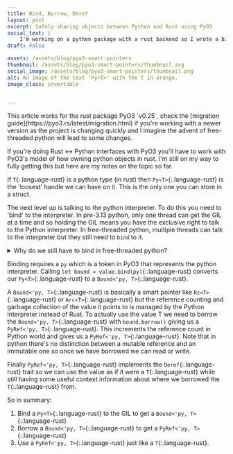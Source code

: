 ```yaml
---
title: Bind, Borrow, Deref
layout: post
excerpt: Safely sharing objects between Python and Rust using PyO3
social_text: |
    I'm working on a python package with a rust backend so I wrote a bit about PyO3's model of shared ownership between python and rust.
draft: False

assets: /assets/blog/pyo3-smart-pointers
thumbnail: /assets/blog/pyo3-smart-pointers/thumbnail.svg
social_image: /assets/blog/pyo3-smart-pointers/thumbnail.png
alt: An image of the text 'Py<T>' with the T in orange.
image_class: invertable


---
```


<section class="note" markdown=1>
This article works for the rust package PyO3 `v0.25`, check the [migration guide](https://pyo3.rs/latest/migration.html) if you're working with a newer version as the project is changing quickly and I imagine the advent of free-threaded python will lead to some changes.
</section>

If you're doing Rust <-> Python interfaces with PyO3 you'll have to work with PyO3's model of how owning python objects in rust. I'm still on my way to fully getting this but here are my notes on the topic so far.

If `T`{:.language-rust} is a python type (in rust) then `Py<T>`{:.language-rust} is the 'loosest' handle we can have on it. This is the only one you can store in a struct.

The next level up is talking to the python interpreter. To do this you need to 'bind' to the interpreter. In pre-3.13 python, only one thread can get the GIL at a time and so holding the GIL means you have the exclusive right to talk to the Python interpreter. In free-threaded python, multiple threads can talk to the interpreter but they still need to `bind` to it.

<details class="aside" markdown=1>
<summary>Why do we still have to bind in free-threaded python?</summary>
My understanding is that, even in free-threaded python, we still a need a mechanism to keep track of which threads are currently bound to the interpreter because the python garbage collector can only run when no threads are bound to the interpreter. Presumably this means we need to be careful to give the GC a chance to run every now and then but I haven't looked deeply into this aspect.
</details>

Binding requires a `py` which is a token in PyO3 that represents the python interpreter. Calling `let bound = value.bind(py)`{:.language-rust} converts our `Py<T>`{:.language-rust} to a `Bound<'py, T>`{:.language-rust}.

A `Bound<'py, T>`{:.language-rust} is basically a smart pointer like `Rc<T>`{:.language-rust} or `Arc<T>`{:.language-rust} but the reference counting and garbage collection of the value it points to is managed by the Python interpreter instead of Rust. To actually use the value T we need to borrow the `Bound<'py, T>`{:.language-rust} with `bound.borrow()` giving us a `PyRef<'py, T>`{:.language-rust}. This increments the reference count in Python world and gives us a `PyRef<'py, T>`{:.language-rust}. Note that in python there's no distinction between a mutable reference and an immutable one so once we have borrowed we can read or write.

Finally `PyRef<'py, T>`{:.language-rust} implements the `Deref`{:.language-rust} trait so we can use the value as if it were a `T`{:.language-rust} while still having some useful context information about where we borrowed the `T`{:.language-rust} from.

So in summary:

1. Bind a `Py<T>`{:.language-rust} to the GIL to get a `Bound<'py, T>`{:.language-rust}
1. Borrow a `Bound<'py, T>`{:.language-rust} to get a `PyRef<'py, T>`{:.language-rust}
1. Use a `PyRef<'py, T>`{:.language-rust} just like a `T`{:.language-rust}.
